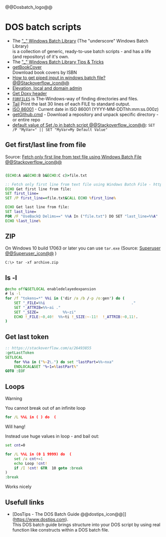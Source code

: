 <!--
![dos_batch_scripts](https://user-images.githubusercontent.com/15011459/209822156-0371b1a4-ee1f-43ef-a11d-97cdcc4742dd.jpg)
<<img align="right" width="100" height=auto src="dos_batch_scripts.jpg">
-->
@@Dosbatch_logo@@
# DOS batch scripts

- The ["_" Windows Batch Library](https://github.com/ClicketyClickDK/Underscore) (The "underscore" Windows Batch Library)  
is a collection of generic, ready-to-use batch scripts - and has a life (and repository) of it's own.
- The ["_" Windows Batch Library Tips &amp; Tricks](https://github.com/ClicketyClickDK/Underscore/blob/master/Tips2tricks.md)
- [getBookCover](getBookCover/)  
Download book covers by ISBN
- [How to get piped input in windows batch file? @@Stackoverflow_icon@@](https://stackoverflow.com/a/52583931/7485823)
- [Elevation, local and domain admin](Elevator/)
- [Get Doxy header](get_doxy_header/)
- [`FORFILES`](forfiles/) is The-Windows-way of finding directories and files.
- [Tail](../Powershell/tail.bat) Print the last 30 lines of each FILE to standard output.
- [ISO 86001](Iso86001_date/) - Current date in ISO 86001 (YYYY-MM-DDThh:mm:ss.000z)
- [getGithub.cmd](getGithub.cmd) - Download a repository and unpack specific directory - or entire repo
- [default value of Set /p in batch script @@Stackoverflow_icon@@](https://stackoverflow.com/a/48655341): `SET /P "MyVar=" || SET "MyVar=My Default Value"`

## Get first/last line from file

Source: [Fetch only first line from text file using Windows Batch File @@Stackoverflow_icon@@](https://stackoverflow.com/a/46134683)

```cmd

(ECHO:A a&ECHO:B b&ECHO:C c)>file.txt

:: Fetch only first line from text file using Windows Batch File - https://stackoverflow.com/a/46134683
ECHO Get first line from file:
SET first_line=
SET /P first_line=<file.txt&CALL ECHO %first_line%

ECHO Get last line from file:
SET last_line=
FOR /F "UseBackQ Delims==" %%A In ("file.txt") DO SET "last_line=%%A" 
ECHO %last_line%
```

## ZIP

On Windows 10 build 17063 or later you can use `tar.exe` (Source: [Superuser @@Superuser_icon@@](https://superuser.com/a/1473255) )
```batch
C:\> tar -xf archive.zip
```

## ls -l

```cmd
@echo off&SETLOCAL enabledelayedexpansion
# ls -l
for /f "tokens=*" %%i in ('dir /a /b /-p /o:gen') do ( 
    SET "_FILE=%%i                                       ."
    SET "_ATTRIB=%%~ai ."
    SET "_SIZE=           %%~zi"
    ECHO !_FILE:~0,40!	%%~ti !_SIZE:~-11!  !_ATTRIB:~0,11!.
)
```

## Get last token

```cmd
:: https://stackoverflow.com/a/26493855
:getLastToken
SETLOCAL
    for %%a in ("%~2\.") do set "lastPart=%%~nxa"
    ENDLOCAL&SET "%~1=%lastPart%"
GOTO :EOF
```

## Loops

> [!WARNING]
> You cannot break out of an infinite loop

```cmd
for /L %%L in ( ) do  (
```
Will hang!

Instead use huge values in loop - and bail out:
```cmd
set cnt=0

for /L %%L in (0 1 9999) do  (
    set /a cnt+=1
    echo Loop !cnt!
    if /I !cnt! GTR  10 goto :break
)
:break
```
Works nicely

## Usefull links

- [DosTips - The DOS Batch Guide @@dostips_icon@@]](https://www.dostips.com).  
This DOS batch guide brings structure into your DOS script by using real function like constructs within a DOS batch file.
 
<!--
### Not so usefull links

- [DOS Batch Programming - Eric Phelps](https://www.ericphelps.com/batch/)
    - Common DOS workarounds and methods to accomplish tasks not covered in the Win9x manual. Particular emphasis on processing lists and lines of data.
- [Converting DOS Batch Files to Shell Scripts](https://linux.die.net/abs-guide/dosbatch)
    - Even the crippled DOS batch file language allowed writing some fairly powerful scripts and applications, though they often required extensive kludges and ...
-->
